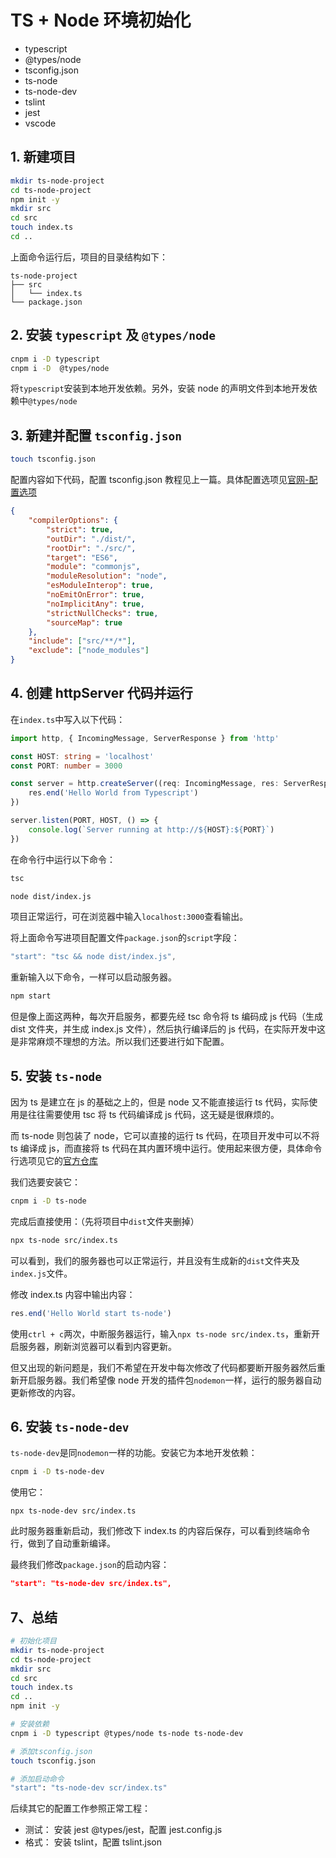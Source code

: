 # TS + Node 环境初始化

-   typescript
-   @types/node
-   tsconfig.json
-   ts-node
-   ts-node-dev
-   tslint
-   jest
-   vscode

## 1. 新建项目

```bash
mkdir ts-node-project
cd ts-node-project
npm init -y
mkdir src
cd src
touch index.ts
cd ..
```

上面命令运行后，项目的目录结构如下：

```
ts-node-project
├── src
│   └── index.ts
└── package.json
```

## 2. 安装 `typescript` 及 `@types/node`

```bash
cnpm i -D typescript
cnpm i -D  @types/node
```

将`typescript`安装到本地开发依赖。另外，安装 node 的声明文件到本地开发依赖中`@types/node`

## 3. 新建并配置 `tsconfig.json`

```bash
touch tsconfig.json
```

配置内容如下代码，配置 tsconfig.json 教程见上一篇。具体配置选项见[官网-配置选项](https://www.tslang.cn/docs/handbook/compiler-options.html)

```json
{
	"compilerOptions": {
		"strict": true,
		"outDir": "./dist/",
		"rootDir": "./src/",
		"target": "ES6",
		"module": "commonjs",
		"moduleResolution": "node",
		"esModuleInterop": true,
		"noEmitOnError": true,
		"noImplicitAny": true,
		"strictNullChecks": true,
		"sourceMap": true
	},
	"include": ["src/**/*"],
	"exclude": ["node_modules"]
}
```

## 4. 创建 httpServer 代码并运行

在`index.ts`中写入以下代码：

```ts
import http, { IncomingMessage, ServerResponse } from 'http'

const HOST: string = 'localhost'
const PORT: number = 3000

const server = http.createServer((req: IncomingMessage, res: ServerResponse) => {
	res.end('Hello World from Typescript')
})

server.listen(PORT, HOST, () => {
	console.log(`Server running at http://${HOST}:${PORT}`)
})
```

在命令行中运行以下命令：

```bash
tsc
```

```bash
node dist/index.js
```

项目正常运行，可在浏览器中输入`localhost:3000`查看输出。

将上面命令写进项目配置文件`package.json`的`script`字段：

```js
"start": "tsc && node dist/index.js",
```

重新输入以下命令，一样可以启动服务器。

```bash
npm start
```

但是像上面这两种，每次开启服务，都要先经 tsc 命令将 ts 编码成 js 代码（生成 dist 文件夹，并生成 index.js 文件），然后执行编译后的 js 代码，在实际开发中这是非常麻烦不理想的方法。所以我们还要进行如下配置。

## 5. 安装 `ts-node`

因为 ts 是建立在 js 的基础之上的，但是 node 又不能直接运行 ts 代码，实际使用是往往需要使用 tsc 将 ts 代码编译成 js 代码，这无疑是很麻烦的。

而 ts-node 则包装了 node，它可以直接的运行 ts 代码，在项目开发中可以不将 ts 编译成 js，而直接将 ts 代码在其内置环境中运行。使用起来很方便，具体命令行选项见它的[官方仓库](https://github.com/TypeStrong/ts-node)

我们选要安装它：

```bash
cnpm i -D ts-node
```

完成后直接使用：（先将项目中`dist`文件夹删掉）

```bash
npx ts-node src/index.ts
```

可以看到，我们的服务器也可以正常运行，并且没有生成新的`dist`文件夹及`index.js`文件。

修改 index.ts 内容中输出内容：

```ts
res.end('Hello World start ts-node')
```

使用`ctrl + c`两次，中断服务器运行，输入`npx ts-node src/index.ts`，重新开启服务器，刷新浏览器可以看到内容更新。

但又出现的新问题是，我们不希望在开发中每次修改了代码都要断开服务器然后重新开启服务器。我们希望像 node 开发的插件包`nodemon`一样，运行的服务器自动更新修改的内容。

## 6. 安装 `ts-node-dev`

`ts-node-dev`是同`nodemon`一样的功能。安装它为本地开发依赖：

```bash
cnpm i -D ts-node-dev
```

使用它：

```
npx ts-node-dev src/index.ts
```

此时服务器重新启动，我们修改下 index.ts 的内容后保存，可以看到终端命令行，做到了自动重新编译。

最终我们修改`package.json`的启动内容：

```json
"start": "ts-node-dev src/index.ts",
```

## 7、总结

```bash
# 初始化项目
mkdir ts-node-project
cd ts-node-project
mkdir src
cd src
touch index.ts
cd ..
npm init -y

# 安装依赖
cnpm i -D typescript @types/node ts-node ts-node-dev

# 添加tsconfig.json
touch tsconfig.json

# 添加启动命令
"start": "ts-node-dev scr/index.ts"
```

后续其它的配置工作参照正常工程：

-   测试： 安装 jest @types/jest，配置 jest.config.js
-   格式： 安装 tslint，配置 tslint.json
